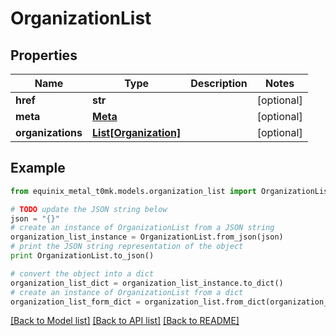 # OrganizationList


## Properties
Name | Type | Description | Notes
------------ | ------------- | ------------- | -------------
**href** | **str** |  | [optional] 
**meta** | [**Meta**](Meta.md) |  | [optional] 
**organizations** | [**List[Organization]**](Organization.md) |  | [optional] 

## Example

```python
from equinix_metal_t0mk.models.organization_list import OrganizationList

# TODO update the JSON string below
json = "{}"
# create an instance of OrganizationList from a JSON string
organization_list_instance = OrganizationList.from_json(json)
# print the JSON string representation of the object
print OrganizationList.to_json()

# convert the object into a dict
organization_list_dict = organization_list_instance.to_dict()
# create an instance of OrganizationList from a dict
organization_list_form_dict = organization_list.from_dict(organization_list_dict)
```
[[Back to Model list]](../README.md#documentation-for-models) [[Back to API list]](../README.md#documentation-for-api-endpoints) [[Back to README]](../README.md)


